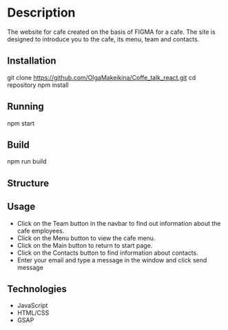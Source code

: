 # Description
The website for cafe created on the basis of FIGMA for a cafe. The site is designed to introduce you to the cafe, its menu, team and contacts.

## Installation
git clone https://github.com/OlgaMakeikina/Coffe_talk_react.git
cd repository
npm install

## Running
npm start

## Build
npm run build

## Structure
## Usage
- Click on the Team button in the navbar to find out information about the cafe employees.
- Click on the Menu button to view the cafe menu.
- Click on the Main button to return to start page.
- Click on the Contacts button to find information about contacts.
- Enter your email and type a message in the window and click send message

## Technologies
- JavaScript
- HTML/CSS
- GSAP
